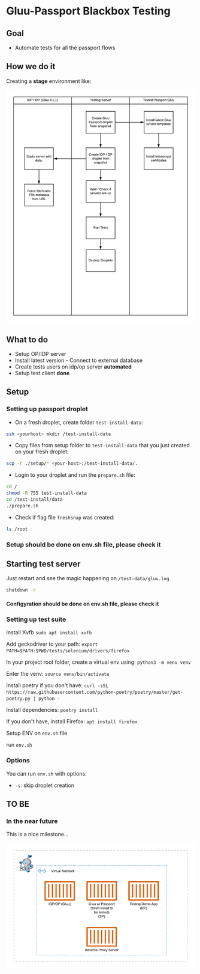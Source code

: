 # Gluu-Passport Blackbox Testing

## Goal

- Automate tests for all the passport flows

## How we do it

Creating a **stage** environment like:

![How we do it](./docs/resources/passport_integration_tests.png)

## What to do

- Setup OP/IDP server
- Install latest version - Connect to external database
- Create tests users on idp/op server **automated**
- Setup test client **done**

## Setup

### Setting up passport droplet

- On a fresh droplet, create folder `test-install-data`:

``` sh
ssh <yourhost> mkdir /test-install-data
```

- Copy files from setup folder to `test-install-data` that you just created on your fresh droplet:

```sh
scp -r ./setup/* <your-host>:/test-install-data/.
```

- Login to your droplet and run the `prepare.sh` file:
```sh
cd /
chmod -R 755 test-install-data
cd /test-install/data
./prepare.sh
```

- Check if flag file `freshsnap` was created:

```sh
ls /root
```

### Setup should be done on env.sh file, please check it

## Starting test server

Just restart and see the magic happening on `/test-data/gluu.log`
```sh
shutdown -r
```

#### Configyration should be done on env.sh file, please check it


### Setting up test suite

Install Xvfb
`sudo apt install xvfb`

Add geckodriver to your path:
`export PATH=$PATH:$PWD/tests/selenium/drivers/firefox`

In your project root folder, create a virtual env using:
`python3 -m venv venv`

Enter the venv:
`source venv/bin/activate`

Install poetry if you don't have:
`curl -sSL https://raw.githubusercontent.com/python-poetry/poetry/master/get-poetry.py | python -`

Install dependencies:
`poetry install`

If you don't have, install Firefox:
`apt install firefox`

Setup ENV on `env.sh` file

run `env.sh`

### Options
You can run `env.sh` with options:
- `-s`: skip droplet creation

## TO BE

### In the near future

This is a nice milestone...

![TO BE](./docs/resources/passport_integration_tests-TO-BE.png)